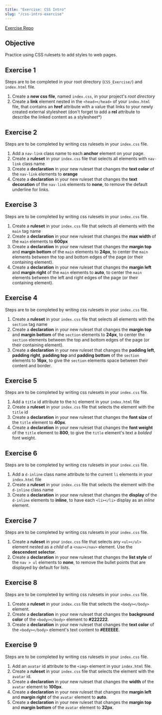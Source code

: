 ```yaml
---
title: "Exercise: CSS Intro"
slug: "/css-intro-exercise"
---
```


[Exercise Repo](https://github.com/Bryantellius/CSS_Exercise)

## Objective

Practice using CSS rulesets to add styles to web pages.

## Exercise 1

Steps are to be completed in your root directory (`CSS_Exercise/`) and `index.html` file.

1. Create a **new css file**, named `index.css`, in your project's _root directory_
2. Create a **link** element nested in the `<head></head>` of your `index.html` file, that contains an **href** attribute with a value that links to your newly created external stylesheet (don't forget to add a **rel** attribute to describe the linked content as a stylesheet\*)

## Exercise 2

Steps are to be completed by writing css rulesets in your `index.css` file.

1. Add a `nav-link` class name to each **anchor** element on your page.
2. Create a **ruleset** in your `index.css` file that selects all elements with `nav-link` class name
3. Create a **declaration** in your new ruleset that changes the **text color** of the `nav-link` elements to **orange**
4. Create a **declaration** in your new ruleset that changes the **text decoration** of the `nav-link` elements to **none**, to remove the default underline for links.

## Exercise 3

Steps are to be completed by writing css rulesets in your `index.css` file.

1. Create a **ruleset** in your `index.css` file that selects all elements with the `main` tag name
2. Create a **declaration** in your new ruleset that changes the **max width** of the `main` elements to **600px**
3. Create a **declaration** in your new ruleset that changes the **margin top** and **margin bottom** of the `main` elements to **24px**, to center the `main` elements between the top and bottom edges of the page (or their containing element).
4. Create a **declaration** in your new ruleset that changes the **margin left** and **margin right** of the `main` elements to **auto**, to center the `main` elements between the left and right edges of the page (or their containing element).

## Exercise 4

Steps are to be completed by writing css rulesets in your `index.css` file.

1. Create a **ruleset** in your `index.css` file that selects all elements with the `section` tag name
2. Create a **declaration** in your new ruleset that changes the **margin top** and **margin bottom** of the `section` elements to **24px**, to center the `section` elements between the top and bottom edges of the page (or their containing element).
3. Create a **declaration** in your new ruleset that changes the **padding left**, **padding right**, **padding top** and **padding bottom** of the `section` elements to **16px**, to give the `section` elements space between their content and border.

## Exercise 5

Steps are to be completed by writing css rulesets in your `index.css` file.

1. Add a `title` id attribute to the `h1` element in your `index.html` file
2. Create a **ruleset** in your `index.css` file that selects the element with the `title` id
3. Create a **declaration** in your new ruleset that changes the **font size** of the `title` element to **40px**.
4. Create a **declaration** in your new ruleset that changes the **font weight** of the `title` element to **800**, to give the `title` element's text a _bolded_ font weight.

## Exercise 6

Steps are to be completed by writing css rulesets in your `index.css` file.

1. Add a `d-inline` class name attribute to the current `li` elements in your `index.html` file
2. Create a **ruleset** in your `index.css` file that selects the element with the `d-inline` class name
3. Create a **declaration** in your new ruleset that changes the **display** of the `d-inline` elements to **inline**, to have each `<li></li>` display as an _inline_ element.

## Exercise 7

Steps are to be completed by writing css rulesets in your `index.css` file.

1. Create a **ruleset** in your `index.css` file that selects any `<ul></ul>` element nested as a _child_ of a `<nav></nav>` element. Use the **descendent selector**.
2. Create a **declaration** in your new ruleset that changes the **list style** of the `nav > ul` elements to **none**, to remove the bullet points that are displayed by default for lists.

## Exercise 8

Steps are to be completed by writing css rulesets in your `index.css` file.

1. Create a **ruleset** in your `index.css` file that selects the `<body></body>` element.
2. Create a **declaration** in your new ruleset that changes the **background color** of the `<body></body>` element to **#222222**.
3. Create a **declaration** in your new ruleset that changes the **text color** of the `<body></body>` element's text content to **#EEEEEE**.

## Exercise 9

Steps are to be completed by writing css rulesets in your `index.css` file.

1. Add an `avatar` id attribute to the `<img>` element in your `index.html` file.
2. Create a **ruleset** in your `index.css` file that selects the element with the `avatar` id.
3. Create a **declaration** in your new ruleset that changes the **width** of the `avatar` element to **100px**.
4. Create a **declaration** in your new ruleset that changes the **margin left** and **margin right** of the `avatar` element to **auto**.
5. Create a **declaration** in your new ruleset that changes the **margin top** and **margin bottom** of the `avatar` element to **32px**.
